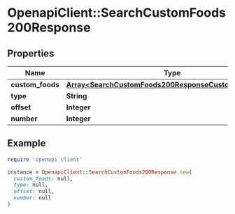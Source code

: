 # OpenapiClient::SearchCustomFoods200Response

## Properties

| Name | Type | Description | Notes |
| ---- | ---- | ----------- | ----- |
| **custom_foods** | [**Array&lt;SearchCustomFoods200ResponseCustomFoodsInner&gt;**](SearchCustomFoods200ResponseCustomFoodsInner.md) |  |  |
| **type** | **String** |  |  |
| **offset** | **Integer** |  |  |
| **number** | **Integer** |  |  |

## Example

```ruby
require 'openapi_client'

instance = OpenapiClient::SearchCustomFoods200Response.new(
  custom_foods: null,
  type: null,
  offset: null,
  number: null
)
```

